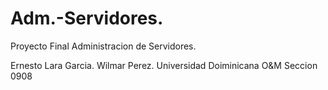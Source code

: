 # Adm.-Servidores.
<p>Proyecto Final Administracion de Servidores.</p>
Ernesto Lara Garcia. 
Wilmar Perez.
Universidad Doiminicana O&M
Seccion 0908
